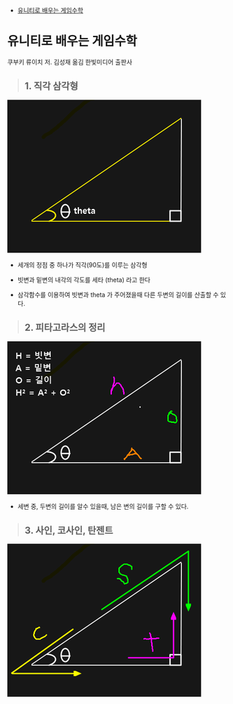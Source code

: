 <!-- START doctoc generated TOC please keep comment here to allow auto update -->
<!-- DON'T EDIT THIS SECTION, INSTEAD RE-RUN doctoc TO UPDATE -->


- [유니티로 배우는 게임수학](#%EC%9C%A0%EB%8B%88%ED%8B%B0%EB%A1%9C-%EB%B0%B0%EC%9A%B0%EB%8A%94-%EA%B2%8C%EC%9E%84%EC%88%98%ED%95%99)

<!-- END doctoc generated TOC please keep comment here to allow auto update -->

# 유니티로 배우는 게임수학
쿠부키 류이치 저. 김성재 옮김  한빛미디어 출판사

>## 1. 직각 삼각형
![](/img/![](2018-09-18-23-11-25.png).png)

+ 세개의 정점 중 하나가 직각(90도)를 이루는 삼각형

+ 빗변과 밑변의 내각의 각도를 세타 (theta) 라고 한다

+ 삼각함수를 이용하여 빗변과 theta 가 주어졌을때 다른 두변의 길이를 산출할 수 있다.

>## 2. 피타고라스의 정리
![](/img/2018-09-18-23-17-12.png)

+ 세변 중, 두변의 길이를 알수 있을때, 남은 변의 길이를 구할 수 있다.

>## 3. 사인, 코사인, 탄젠트
![](/img/2018-09-18-23-36-45.png)


